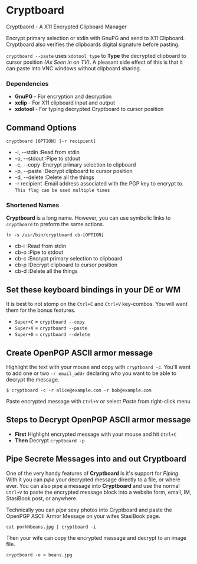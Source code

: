 Cryptboard
==========

Cryptbaord - A X11 Encrypted Clipboard Manager


Encrypt primary selection or stdin with GnuPG and send to X11 Clipboard. Cryptboard also verifies the clipboards digital signature before pasting.

`cryptboard --paste` uses `xdotool type` to **Type** the decrypted clipboard to cursor position *(As Seen in on TV)*. A pleasant side effect of this is that it can paste into VNC windows without clipboard sharing.


### Dependencies


* **GnuPG** - For encryption and decryption
* **xclip** - For X11 clipboard input and output
* **xdotool** - For typing decrypted Cryptboard to cursor position


Command Options
---------------


`cryptboard [OPTION] [-r recipient]`

* -i, --stdin   :Read from stdin
* -o, --stdout  :Pipe to stdout
* -c, --copy    :Encrypt primary selection to clipboard
* -p, --paste   :Decrypt clipboard to cursor position
* -d, --delete  :Delete all the things
* -r  recipient :Email address associated with the PGP key to encrypt to. `This flag can be used multiple times`


### Shortened Names


**Cryptboard** is a long name. However, you can use symbolic links to `cryptboard` to preform the same actions.


`ln -s /usr/bin/cryptboard cb-[OPTION]`

* cb-i    :Read from stdin
* cb-o    :Pipe to stdout
* cb-c    :Encrypt primary selection to clipboard
* cb-p    :Decrypt clipboard to cursor position
* cb-d    :Delete all the things


Set these keyboard bindings in your DE or WM
--------------------------------------------


It is best to not stomp on the `Ctrl+C` and `Ctrl+V` key-combos. You will want them for the bonus features.


* `Super+C` = `cryptboard --copy`
* `Super+V` = `cryptboard --paste`
* `Super+D` = `cryptboard --delete`


Create OpenPGP ASCII armor message
----------------------------------


Highlight the text with your mouse and copy with `cryptboard -c`. You'll want to add one or two `-r email_addr` declaring who you want to be able to decrypt the message.


    $ cryptboard -c -r alice@example.com -r bob@example.com


Paste encrypted message with `Ctrl+V` or select *Paste* from right-click menu


Steps to Decrypt OpenPGP ASCII armor message
--------------------------------------------


* **First** Highlight encrypted message with your mouse and hit `Ctrl+C`
* **Then**  Decrypt `cryptboard -p`


Pipe Secrete Messages into and out Cryptboard
-----------------------------------------------


One of the very handy features of **Cryptboard** is it's support for *Piping*. With it you can *pipe* your decrypted message directly to a file, or where ever. You can also pipe a message into **Cryptboard** and use the normal `Ctrl+V` to paste the encrypted message block into a website form, email, IM, StasiBook post, or anywhere.


Technically you can *pipe* sexy photos into Cryptboard and paste the OpenPGP ASCII Armor Message on your wifes StasiBook page.


    cat porkNbeans.jpg | cryptboard -i


Then your wife can copy the encrypted message and decrypt to an image file.


    cryptboard -o > beans.jpg

